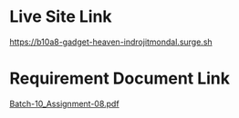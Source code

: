 
# Live Site Link 

<a href='https://b10a8-gadget-heaven-indrojitmondal.surge.sh'>https://b10a8-gadget-heaven-indrojitmondal.surge.sh </a>

# Requirement Document Link

<a href='https://drive.google.com/file/d/1bvWSR1pQvmv0dt4K1GqYfvVCuFMaqprt/view'>Batch-10_Assignment-08.pdf </a>


